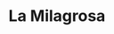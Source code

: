 ---
title: "La Milagrosa"
url: /ciudad-autonoma-de-buenos-aires/la-milagrosa-avenida-asamblea/
shop: Bäckerei
---